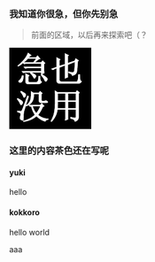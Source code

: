 

### 我知道你很急，但你先别急


> 前面的区域，以后再来探索吧（？

![](../img/1.png)

### 这里的内容茶色还在写呢
<!-- chat:start -->

#### **yuki**

hello

#### **kokkoro**

hello world

<!-- chat:end -->


aaa